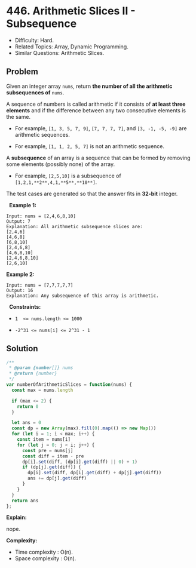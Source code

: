 # 446. Arithmetic Slices II - Subsequence

- Difficulty: Hard.
- Related Topics: Array, Dynamic Programming.
- Similar Questions: Arithmetic Slices.

## Problem

Given an integer array ```nums```, return **the number of all the **arithmetic subsequences** of** ```nums```.

A sequence of numbers is called arithmetic if it consists of **at least three elements** and if the difference between any two consecutive elements is the same.


	
- For example, ```[1, 3, 5, 7, 9]```, ```[7, 7, 7, 7]```, and ```[3, -1, -5, -9]``` are arithmetic sequences.
	
- For example, ```[1, 1, 2, 5, 7]``` is not an arithmetic sequence.


A **subsequence** of an array is a sequence that can be formed by removing some elements (possibly none) of the array.


	
- For example, ```[2,5,10]``` is a subsequence of ```[1,2,1,**2**,4,1,**5**,**10**]```.


The test cases are generated so that the answer fits in **32-bit** integer.

 
**Example 1:**

```
Input: nums = [2,4,6,8,10]
Output: 7
Explanation: All arithmetic subsequence slices are:
[2,4,6]
[4,6,8]
[6,8,10]
[2,4,6,8]
[4,6,8,10]
[2,4,6,8,10]
[2,6,10]
```

**Example 2:**

```
Input: nums = [7,7,7,7,7]
Output: 16
Explanation: Any subsequence of this array is arithmetic.
```

 
**Constraints:**


	
- ```1  <= nums.length <= 1000```
	
- ```-2^31 <= nums[i] <= 2^31 - 1```



## Solution

```javascript
/**
 * @param {number[]} nums
 * @return {number}
 */
var numberOfArithmeticSlices = function(nums) {
  const max = nums.length

  if (max <= 2) {
    return 0
  }

  let ans = 0
  const dp = new Array(max).fill(0).map(() => new Map())
  for (let i = 1; i < max; i++) {
    const item = nums[i]
    for (let j = 0; j < i; j++) {
      const pre = nums[j]
      const diff = item - pre
      dp[i].set(diff, (dp[i].get(diff) || 0) + 1)
      if (dp[j].get(diff)) {
        dp[i].set(diff, dp[i].get(diff) + dp[j].get(diff))
        ans += dp[j].get(diff)
      }
    }  
  }
  return ans
};
```

**Explain:**

nope.

**Complexity:**

* Time complexity : O(n).
* Space complexity : O(n).
